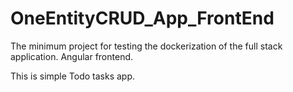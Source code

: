 # OneEntityCRUD_App_FrontEnd
The minimum project for testing the dockerization of the full stack application. Angular frontend.

This is simple Todo tasks app.
